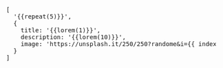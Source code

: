 <pre>
  [
    '{{repeat(5)}}',
    {
      title: '{{lorem(1)}}',
      description: '{{lorem(10)}}',
      image: 'https://unsplash.it/250/250?randome&i={{ index() }}'
    }
  ]
</pre>